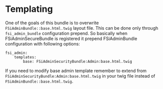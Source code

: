 # Templating

One of the goals of this bundle is to overwrite ``FSiAdminBundle::base.html.twig`` layout file.
This can be done only through ``fsi_admin_bundle`` configuration prepend.
So basically when FSiAdminSecureBundle is registered it prepend FSiAdminBundle configuration with
following options:

```
fsi_admin:
    templates:
        base: FSiAdminSecurityBundle:Admin:base.html.twig
```
If you need to modify base admin template remember to extend from
``FSiAdminSecurityBundle:Admin:base.html.twig`` in your twig file instead of
``FSiAdminBundle::base.html.twig``.